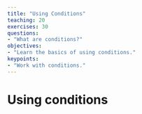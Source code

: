 ```yaml
---
title: "Using Conditions"
teaching: 20
exercises: 30
questions:
- "What are conditions?"
objectives:
- "Learn the basics of using conditions."
keypoints:
- "Work with conditions."
---
```


# Using conditions

